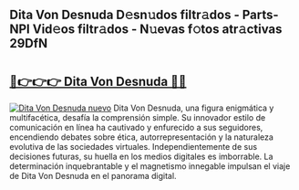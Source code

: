 ## Dita Von Desnuda D𝚎sn𝚞dos filtr𝚊dos - Parts-NPI Vid𝚎os filtr𝚊dos - N𝚞evas f𝚘tos atr𝚊ctivas 29DfN

# <h2><a href="http://mb2gv6s.tromn.icu/?c=Dita+Von+Desnuda">🔗👉👉👉 Dita Von Desnuda 🔗🔗</a></h2>

[![Dita Von Desnuda nuevo](https://i.imgur.com/pEAQMta.gif)](http://mb2gv6s.tromn.icu/?c=Dita+Von+Desnuda)
Dita Von Desnuda, una figura enigmática y multifacética, desafía la comprensión simple. Su innovador estilo de comunicación en línea ha cautivado y enfurecido a sus seguidores, encendiendo debates sobre ética, autorrepresentación y la naturaleza evolutiva de las sociedades virtuales. Independientemente de sus decisiones futuras, su huella en los medios digitales es imborrable. La determinación inquebrantable y el magnetismo innegable impulsan el viaje de Dita Von Desnuda en el panorama digital.
